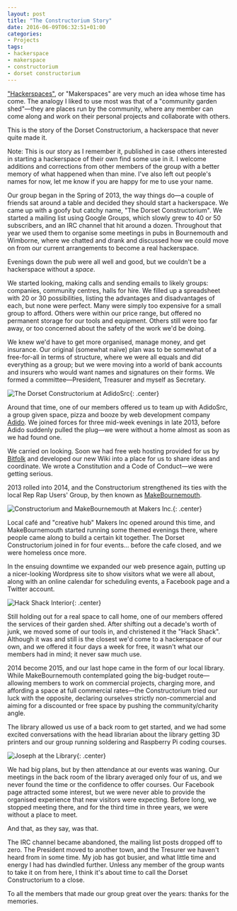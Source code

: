 ```yaml
---
layout: post
title: "The Constructorium Story"
date: 2016-06-09T06:32:51+01:00
categories:
- Projects
tags:
- hackerspace
- makerspace
- constructorium
- dorset constructorium
---
```


["Hackerspaces"](https://wiki.hackerspaces.org/), or "Makerspaces" are very much an idea whose time has come. The analogy I liked to use most was that of a "community garden shed"&mdash;they are places run by the community, where any member can come along and work on their personal projects and collaborate with others.

This is the story of the Dorset Constructorium, a hackerspace that never quite made it.

<div class="notes"><p>Note: This is our story as I remember it, published in case others interested in starting a hackerspace of their own find some use in it. I welcome additions and corrections from other members of the group with a better memory of what happened when than mine. I've also left out people's names for now, let me know if you are happy for me to use your name.</p></div>

Our group began in the Spring of 2013, the way things do&mdash;a couple of friends sat around a table and decided they should start a hackerspace. We came up with a goofy but catchy name, "The Dorset Constructorium". We started a mailing list using Google Groups, which slowly grew to 40 or 50 subscribers, and an IRC channel that hit around a dozen. Throughout that year we used them to organise some meetings in pubs in Bournemouth and Wimborne, where we chatted and drank and discussed how we could move on from our current arrangements to become a real hackerspace.

Evenings down the pub were all well and good, but we couldn't be a hackerspace without a *space*.

We started looking, making calls and sending emails to likely groups: companies, community centres, halls for hire. We filled up a spreadsheet with 20 or 30 possibilities, listing the advantages and disadvantages of each, but none were perfect. Many were simply too expensive for a small group to afford. Others were within our price range, but offered no permanent storage for our tools and equipment. Others still were too far away, or too concerned about the safety of the work we'd be doing.

We knew we'd have to get more organised, manage money, and get insurance. Our original (somewhat naïve) plan was to be somewhat of a free-for-all in terms of structure, where we were all equals and did everything as a group; but we were moving into a world of bank accounts and insurers who would want names and signatures on their forms. We formed a committee&mdash;President, Treasurer and myself as Secretary.

![The Dorset Constructorium at AdidoSrc](https://files.ianrenton.com/sites/blog/2016/DorconAdidosrc3.jpg){: .center}

Around that time, one of our members offered us to team up with AdidoSrc, a group given space, pizza and booze by web development company [Adido](http://adi.do). We joined forces for three mid-week evenings in late 2013, before Adido suddenly pulled the plug&mdash;we were without a home almost as soon as we had found one.

We carried on looking. Soon we had free web hosting provided for us by [Bitfolk](http://www.bitfolk.com) and developed our new Wiki into a place for us to share ideas and coordinate. We wrote a Constitution and a Code of Conduct&mdash;we were getting serious.

2013 rolled into 2014, and the Constructorium strengthened its ties with the local Rep Rap Users' Group, by then known as [MakeBournemouth](http://www.makebournemouth.com).

![Constructorium and MakeBournemouth at Makers Inc.](https://files.ianrenton.com/sites/blog/2016/Makers_Inc_meeting_26th_June_2014_10.jpg){: .center}

Local café and "creative hub" Makers Inc opened around this time, and MakeBournemouth started running some themed evenings there, where people came along to build a certain kit together. The Dorset Constructorium joined in for four events... before the cafe closed, and we were homeless once more.

In the ensuing downtime we expanded our web presence again, putting up a nicer-looking Wordpress site to show visitors what we were all about, along with an online calendar for scheduling events, a Facebook page and a Twitter account.

![Hack Shack Interior](https://files.ianrenton.com/sites/blog/2016/shed_inner_2.jpg){: .center}

Still holding out for a real space to call home, one of our members offered the services of their garden shed. After shifting out a decade's worth of junk, we moved some of our tools in, and christened it the "Hack Shack". Although it was and still is the closest we'd come to a hackerspace of our own, and we offered it four days a week for free, it wasn't what our members had in mind; it never saw much use.

2014 become 2015, and our last hope came in the form of our local library. While MakeBournemouth contemplated going the big-budget route&mdash;allowing members to work on commercial projects, charging more, and affording a space at full commercial rates&mdash;the Constructorium tried our luck with the opposite, declaring ourselves strictly non-commercial and aiming for a discounted or free space by pushing the community/charity angle.

The library allowed us use of a back room to get started, and we had some excited conversations with the head librarian about the library getting 3D printers and our group running soldering and Raspberry Pi coding courses.

![Joseph at the Library](https://files.ianrenton.com/sites/blog/2016/IMG_20150126_173221.jpg){: .center}

We had big plans, but by then attendance at our events was waning. Our meetings in the back room of the library averaged only four of us, and we never found the time or the confidence to offer courses. Our Facebook page attracted some interest, but we were never able to provide the organised experience that new visitors were expecting. Before long, we stopped meeting there, and for the third time in three years, we were without a place to meet.

And that, as they say, was that.

The IRC channel became abandoned, the mailing list posts dropped off to zero. The President moved to another town, and the Tresurer we haven't heard from in some time. My job has got busier, and what little time and energy I had has dwindled further. Unless any member of the group wants to take it on from here, I think it's about time to call the Dorset Constructorium to a close.

To all the members that made our group great over the years: thanks for the memories.
